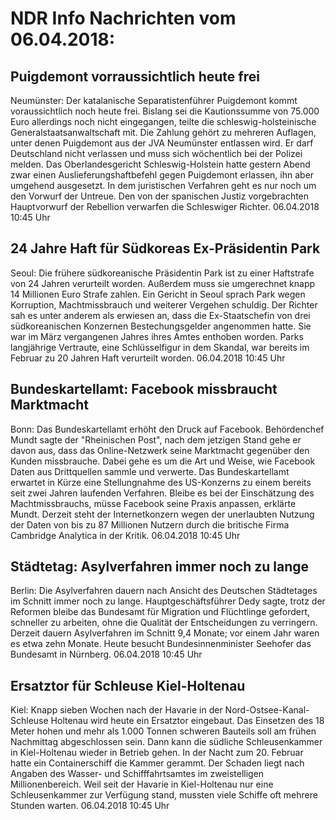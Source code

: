 # NDR Info Nachrichten vom 06.04.2018:


## Puigdemont vorraussichtlich heute frei
Neumünster: Der katalanische Separatistenführer Puigdemont kommt voraussichtlich noch heute frei. Bislang sei die Kautionssumme von 75.000 Euro allerdings noch nicht eingegangen, teilte die schleswig-holsteinische Generalstaatsanwaltschaft mit. Die Zahlung gehört zu mehreren Auflagen, unter denen Puigdemont aus der JVA Neumünster entlassen wird. Er darf Deutschland nicht verlassen und muss sich wöchentlich bei der Polizei melden. Das Oberlandesgericht Schleswig-Holstein hatte gestern Abend zwar einen Auslieferungshaftbefehl gegen Puigdemont erlassen, ihn aber umgehend ausgesetzt. In dem juristischen Verfahren geht es nur noch um den Vorwurf der Untreue. Den von der spanischen Justiz vorgebrachten Hauptvorwurf der Rebellion verwarfen die Schleswiger Richter. 06.04.2018 10:45 Uhr 

## 24 Jahre Haft für Südkoreas Ex-Präsidentin Park
Seoul: Die frühere südkoreanische Präsidentin Park ist zu einer Haftstrafe von 24 Jahren verurteilt worden. Außerdem muss sie umgerechnet knapp 14 Millionen Euro Strafe zahlen. Ein Gericht in Seoul sprach Park wegen Korruption, Machtmissbrauch und weiterer Vergehen schuldig. Der Richter sah es unter anderem als erwiesen an, dass die Ex-Staatschefin von drei südkoreanischen Konzernen Bestechungsgelder angenommen hatte. Sie war im März vergangenen Jahres ihres Amtes enthoben worden. Parks langjährige Vertraute, eine Schlüsselfigur in dem Skandal, war bereits im Februar zu 20 Jahren Haft verurteilt worden. 06.04.2018 10:45 Uhr 

## Bundeskartellamt: Facebook missbraucht Marktmacht
Bonn: Das Bundeskartellamt erhöht den Druck auf Facebook. Behördenchef Mundt sagte der "Rheinischen Post", nach dem jetzigen Stand gehe er davon aus, dass das Online-Netzwerk seine Marktmacht gegenüber den Kunden missbrauche. Dabei gehe es um die Art und Weise, wie Facebook Daten aus Drittquellen sammle und verwerte. Das Bundeskartellamt erwartet in Kürze eine Stellungnahme des US-Konzerns zu einem bereits seit zwei Jahren laufenden Verfahren. Bleibe es bei der Einschätzung des Machtmissbrauchs, müsse Facebook seine Praxis anpassen, erklärte Mundt. Derzeit steht der Internetkonzern wegen der unerlaubten Nutzung der Daten von bis zu 87 Millionen Nutzern durch die britische Firma Cambridge Analytica in der Kritik. 06.04.2018 10:45 Uhr 

## Städtetag: Asylverfahren immer noch zu lange
Berlin: Die Asylverfahren dauern nach Ansicht des Deutschen Städtetages im Schnitt immer noch zu lange. Hauptgeschäftsführer Dedy sagte, trotz der Reformen bleibe das Bundesamt für Migration und Flüchtlinge gefordert, schneller zu arbeiten, ohne die Qualität der Entscheidungen zu verringern. Derzeit dauern Asylverfahren im Schnitt 9,4 Monate; vor einem Jahr waren es etwa zehn Monate. Heute besucht Bundesinnenminister Seehofer das Bundesamt in Nürnberg. 06.04.2018 10:45 Uhr 

## Ersatztor für Schleuse Kiel-Holtenau
Kiel: Knapp sieben Wochen nach der Havarie in der Nord-Ostsee-Kanal-Schleuse Holtenau wird heute ein Ersatztor eingebaut. Das Einsetzen des 18 Meter hohen und mehr als 1.000 Tonnen schweren Bauteils soll am frühen Nachmittag abgeschlossen sein. Dann kann die südliche Schleusenkammer in Kiel-Holtenau wieder in Betrieb gehen. In der Nacht zum 20. Februar hatte ein Containerschiff die Kammer gerammt. Der Schaden liegt nach Angaben des Wasser- und Schifffahrtsamtes im zweistelligen Millionenbereich. Weil seit der Havarie in Kiel-Holtenau nur eine Schleusenkammer zur Verfügung stand, mussten viele Schiffe oft mehrere Stunden warten. 06.04.2018 10:45 Uhr 
